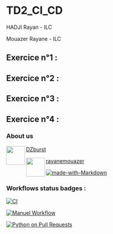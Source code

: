 # TD2_CI_CD

HADJI Rayan - ILC

Mouazer Rayane - ILC

## Exercice n°1 :

## Exercice n°2 :

## Exercice n°3 : 

## Exercice n°4 :

### About us
[DZburst](https://github.com/DZburst)
<a href="url"><img src="https://avatars.githubusercontent.com/u/115188188?v=4" align="left" height="50" width="50" ></a>

[rayanemouazer](https://github.com/rayanemouazer)
<a href="url"><img src="https://avatars.githubusercontent.com/u/123754563?s=400&u=722c3e59b954407c8b423b7ebb8b3e3599aa0980&v=4" align="left" height="50" width="50" ></a>

[![made-with-Markdown](https://img.shields.io/badge/Made%20with-Markdown-1f425f.svg)](http://commonmark.org)

### Workflows status badges :

[![CI](https://github.com/DZburst/4A_ILC_TD2_CI_CD/actions/workflows/Exo_1.yml/badge.svg?branch=main&event=push)](https://github.com/DZburst/4A_ILC_TD2_CI_CD/actions/workflows/Exo_1.yml)

[![Manuel Workflow](https://github.com/DZburst/4A_ILC_TD2_CI_CD/actions/workflows/exo_2.yml/badge.svg?branch=main)](https://github.com/DZburst/4A_ILC_TD2_CI_CD/actions/workflows/exo_2.yml)

[![Python on Pull Requests](https://github.com/DZburst/4A_ILC_TD2_CI_CD/actions/workflows/Exo_3.yml/badge.svg?branch=main&event=pull_request)](https://github.com/DZburst/4A_ILC_TD2_CI_CD/actions/workflows/Exo_3.yml)
